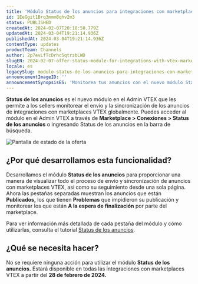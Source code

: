 ```yaml
---
title: 'Módulo Status de los anuncios para integraciones con marketplaces VTEX'
id: 1EeGgit1Brq3mmm8qhv2m3
status: PUBLISHED
createdAt: 2024-02-07T20:18:50.779Z
updatedAt: 2024-03-04T19:21:14.936Z
publishedAt: 2024-03-04T19:21:14.936Z
contentType: updates
productTeam: Channels
author: 2p7evLfTcDrhc5qtrzbLWD
slugEN: 2024-02-07-offer-status-module-for-integrations-with-vtex-marketplaces
locale: es
legacySlug: modulo-status-de-los-anuncios-para-integraciones-con-marketplaces-vtex
announcementImageID: ''
announcementSynopsisES: 'Monitorea tus anuncios con el nuevo módulo Status de los anuncios'
---
```


__Status de los anuncios__ es el nuevo módulo en el Admin VTEX que les permite a los sellers monitorear el envío y la sincronización de los anuncios de integraciones con marketplaces VTEX globalmente. Puedes acceder al módulo en el Admin VTEX a través de __Marketplace > Conexiones > Status de los anuncios__ o ingresando Status de los anuncios en la barra de búsqueda.  

![Pantalla de estado de la oferta](https://downloads.ctfassets.net/alneenqid6w5/5elFaSW31IgANpXseTApPo/91b3ae83719e933617324f74223d736b/-ES-_Offer_Status_-_GIF.gif)

## ¿Por qué desarrollamos esta funcionalidad?

Desarrollamos el módulo __Status de los anuncios__ para proporcionar una manera de visualizar todo el proceso de envío y sincronización de anuncios con marketplaces VTEX, así como su seguimiento desde una sola página. Ahora las pestañas separadas muestran los anuncios que están __Publicados,__ los que tienen __Problemas__ que impidieron su publicación y monitorear los que están __A la espera de finalización__ por parte del marketplace.

Para ver información más detallada de cada pestaña del módulo y cómo utilizarlas, consulta el tutorial [Status de los anuncios](https://help.vtex.com/es/tutorial/status-de-anuncios-beta--2OE87wU26F7lApl99OdwvJ).

## ¿Qué se necesita hacer?

No se requiere ninguna acción para utilizar el módulo __Status de los anuncios.__ Estará disponible en todas las integraciones con marketplaces VTEX a partir del **28 de febrero de 2024.**

